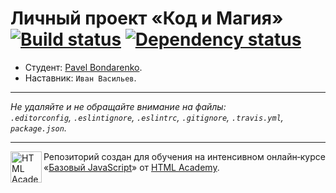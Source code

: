 # Личный проект «Код и Магия» [![Build status][travis-image]][travis-url] [![Dependency status][dependency-image]][dependency-url]

* Студент: [Pavel Bondarenko](https://htmlacademy.ru/profile/id161376).
* Наставник: `Иван Васильев`.

---

_Не удаляйте и не обращайте внимание на файлы:_<br>
_`.editorconfig`, `.eslintignore`, `.eslintrc`, `.gitignore`, `.travis.yml`, `package.json`._

---

<a href="https://htmlacademy.ru/intensive/javascript"><img align="left" width="50" height="50" title="HTML Academy" src="https://up.htmlacademy.ru/static/img/intensive/javascript/logo-for-github.svg"></a>

Репозиторий создан для обучения на интенсивном онлайн‑курсе «[Базовый JavaScript](https://htmlacademy.ru/intensive/javascript)» от [HTML Academy](https://htmlacademy.ru).

[travis-image]: https://travis-ci.org/htmlacademy-javascript/161376-code-and-magick.svg?branch=master
[travis-url]: https://travis-ci.org/htmlacademy-javascript/161376-code-and-magick
[dependency-image]: https://david-dm.org/htmlacademy-javascript/161376-code-and-magick.svg?style=flat-square
[dependency-url]: https://david-dm.org/htmlacademy-javascript/161376-code-and-magick
